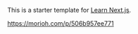 This is a starter template for [Learn Next.js](https://nextjs.org/learn).

https://morioh.com/p/506b957ee771